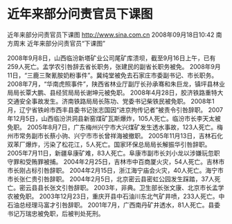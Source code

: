 # 近年来部分问责官员下课图

近年来部分问责官员下课图
http://www.sina.com.cn  2008年09月18日10:42  南方周末
近年来部分问责官员“下课图”

2008年9月8日，山西临汾新塔矿业公司尾矿库溃坝，截至9月16日上午，已有259人死亡。孟学农引咎辞去省长职务，张建民的副省长职务被免。
2008年9月11日，“三鹿三聚氰胺奶粉事件”。冀纯堂被免去石家庄市委副书记、市长职务。
2008年7月，“华南虎照事件”，陕西省林业厅副厅长孙承骞和朱巨龙，镇坪县林业局局长覃大鹏、县经贸局局长谢坤元被免职。
2008年4月28日，胶济铁路重特大交通安全事故发生。济南铁路局局长陈功、党委书记柴铁民被免职。
2008年1月，辽宁省铁岭市西丰县委书记张志国因“进京拘传记者”被责令引咎辞职。
2007年12月5日，山西临汾洪洞县新窑煤矿瓦斯爆炸，105人死亡。临汾市长李天太被免职。
2005年8月7日，广东梅州兴宁市大兴煤矿发生透水事故，123人死亡。梅州市常务副市长蔡小驹、兴宁市市长曾祥海被撤职。
2005年11月13日，吉林石化双苯厂爆炸，污染了松花江，5人死亡。国家环保总局局长解振华引咎辞职。
2005年7月11日，新疆阜康矿难，83人死亡。阜康市副市长刘小龙以涉嫌玩忽职守罪和受贿罪被捕。
2004年2月25日，吉林市中百商厦火灾，54人死亡。吉林市市长刚占标引咎辞职。
2004年2月15日，浙江海宁庙会火灾，40人死亡。海宁市市长张仁贵引咎辞职。
2004年2月5日，北京密云县密虹公园发生踩踏，37人死亡。密云县县长张文引咎辞职。
2003年，非典。卫生部长张文康、北京市长孟学农被免职。
2003年12月23日，重庆开县中石油川东北气矿井喷，233人死亡。中石油总经理马富才引咎辞职。
2001年7月，广西南丹矿井透水，81人死亡。县委书记万瑞忠被免职，后被判处死刑。

